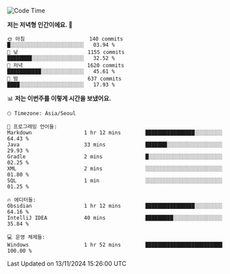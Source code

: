   <!--START_SECTION:waka-->
![Code Time](http://img.shields.io/badge/Code%20Time-440%20hrs%2010%20mins-blue)

**저는 저녁형 인간이에요. 🦉** 

```text
🌞 아침                     140 commits         █░░░░░░░░░░░░░░░░░░░░░░░░   03.94 % 
🌆 낮　                     1155 commits        ████████░░░░░░░░░░░░░░░░░   32.52 % 
🌃 저녁                     1620 commits        ███████████░░░░░░░░░░░░░░   45.61 % 
🌙 밤　                     637 commits         ████░░░░░░░░░░░░░░░░░░░░░   17.93 % 
```


📊 **저는 이번주를 이렇게 시간을 보냈어요.** 

```text
🕑︎ Timezone: Asia/Seoul

💬 프로그래밍 언어들: 
Markdown                 1 hr 12 mins        ████████████████░░░░░░░░░   64.43 % 
Java                     33 mins             ███████░░░░░░░░░░░░░░░░░░   29.93 % 
Gradle                   2 mins              █░░░░░░░░░░░░░░░░░░░░░░░░   02.25 % 
XML                      2 mins              ░░░░░░░░░░░░░░░░░░░░░░░░░   01.80 % 
SQL                      1 min               ░░░░░░░░░░░░░░░░░░░░░░░░░   01.25 % 

🔥 에디터들: 
Obsidian                 1 hr 12 mins        ████████████████░░░░░░░░░   64.16 % 
IntelliJ IDEA            40 mins             █████████░░░░░░░░░░░░░░░░   35.84 % 

💻 운영 체제들: 
Windows                  1 hr 52 mins        █████████████████████████   100.00 % 
```


 Last Updated on 13/11/2024 15:26:00 UTC
<!--END_SECTION:waka-->
